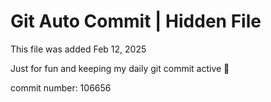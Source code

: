 # Git Auto Commit | Hidden File

This file was added Feb 12, 2025

Just for fun and keeping my daily git commit active 🤪

commit number: 106656

